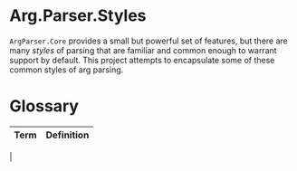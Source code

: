 ﻿# Arg.Parser.Styles
`ArgParser.Core` provides a small but powerful set of features, but there are many *styles* of parsing that are familiar and common enough to warrant support by default. This project attempts to encapsulate some of these common styles of arg parsing. 

# Glossary
|Term|Definition|
|-|-|
|